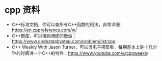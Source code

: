 # cpp 资料

- C++标准文档，你可以查所有C++函数的用法，非常详细：https://en.cppreference.com/w/
- C++题库，可以挑你想练的做做：https://www.codestepbystep.com/problem/list/cpp
- C++ Weekly With Jason Turner，可以当电子榨菜看，每期基本上是十几分钟的时间讲一个C++的特性：https://www.youtube.com/@cppweekly